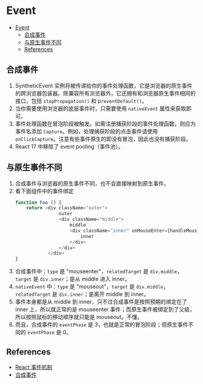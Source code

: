 # Event


<!-- TOC -->

- [Event](#event)
    - [合成事件](#合成事件)
    - [与原生事件不同](#与原生事件不同)
    - [References](#references)

<!-- /TOC -->


## 合成事件
1. SyntheticEvent 实例将被传递给你的事件处理函数，它是浏览器的原生事件的跨浏览器包装器。除兼容所有浏览器外，它还拥有和浏览器原生事件相同的接口，包括 `stopPropagation()` 和 p`reventDefault()`。
2. 当你需要使用浏览器的底层事件时，只需要使用 `nativeEvent` 属性来获取即可。
3. 事件处理函数在冒泡阶段被触发。如需注册捕获阶段的事件处理函数，则应为事件名添加 `Capture`。例如，处理捕获阶段的点击事件请使用 `onClickCapture`。注意有些事件原生的即没有冒泡，因此也没有捕获阶段。
4. React 17 中移除了 event pooling（事件池）。


## 与原生事件不同
1. 合成事件与浏览器的原生事件不同，也不会直接映射到原生事件。
2. 看下面组件中的事件绑定
    ```js
    function Foo () {
        return <div className="outer">
                    outer
                    <div className="middle">
                        middle
                        <div className="inner" onMouseEnter={handleMouseEnter}>
                            inner
                        </div>
                    </div>
                </div>
    }
    ```
3. 合成事件中：`type` 是 "mouseenter"，`relatedTarget` 是 `div.middle`，`target` 是 `div.inner`；是从 middle 进入 inner。
4. `nativeEvent` 中：`type` 是 "mouseout"，`target` 是 `div.middle`，`relatedTarget` 是 `div.inner`；是离开 middle 到 inner。
5. 事件本身都是从 middle 到 inner，只不过合成事件是按照预期的绑定在了 inner 上，所以就正常的是 mouseenter 事件；而原生事件被绑定到了父级，所以按照鼠标的移动顺序就只能是 mouseout。不懂。
6. 而且，合成事件的 `eventPhase` 是 3，也就是正常的冒泡阶段；但原生事件不同的 `eventPhase` 是 0。



## References
* [React 事件机制](https://juejin.cn/post/6941546135827775525#heading-2)
* [合成事件](https://zh-hans.legacy.reactjs.org/docs/events.html)